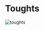 # Toughts
![toughts](https://github.com/danielfeitosa4/toughts/assets/49321593/6b421702-6da7-4da4-820d-3e3c5cadfda6)
